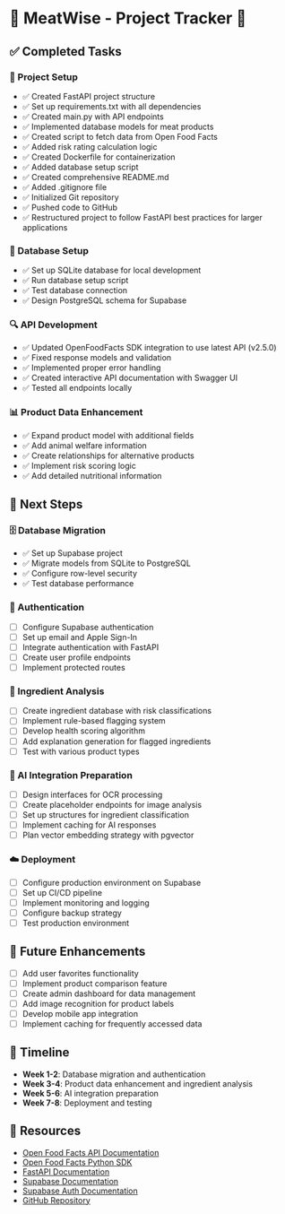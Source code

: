# 🥩 MeatWise - Project Tracker 🥩

## ✅ Completed Tasks

### 🚀 Project Setup
- ✅ Created FastAPI project structure
- ✅ Set up requirements.txt with all dependencies
- ✅ Created main.py with API endpoints
- ✅ Implemented database models for meat products
- ✅ Created script to fetch data from Open Food Facts
- ✅ Added risk rating calculation logic
- ✅ Created Dockerfile for containerization
- ✅ Added database setup script
- ✅ Created comprehensive README.md
- ✅ Added .gitignore file
- ✅ Initialized Git repository
- ✅ Pushed code to GitHub
- ✅ Restructured project to follow FastAPI best practices for larger applications

### 💾 Database Setup
- ✅ Set up SQLite database for local development
- ✅ Run database setup script
- ✅ Test database connection
- ✅ Design PostgreSQL schema for Supabase

### 🔍 API Development
- ✅ Updated OpenFoodFacts SDK integration to use latest API (v2.5.0)
- ✅ Fixed response models and validation
- ✅ Implemented proper error handling
- ✅ Created interactive API documentation with Swagger UI
- ✅ Tested all endpoints locally

### 📊 Product Data Enhancement
- ✅ Expand product model with additional fields
- ✅ Add animal welfare information
- ✅ Create relationships for alternative products
- ✅ Implement risk scoring logic
- ✅ Add detailed nutritional information

## 📝 Next Steps

### 🗄️ Database Migration
- ✅ Set up Supabase project
- ✅ Migrate models from SQLite to PostgreSQL
- ✅ Configure row-level security
- ✅ Test database performance

### 🔐 Authentication
- [ ] Configure Supabase authentication
- [ ] Set up email and Apple Sign-In
- [ ] Integrate authentication with FastAPI
- [ ] Create user profile endpoints
- [ ] Implement protected routes

### 🧪 Ingredient Analysis
- [ ] Create ingredient database with risk classifications
- [ ] Implement rule-based flagging system
- [ ] Develop health scoring algorithm
- [ ] Add explanation generation for flagged ingredients
- [ ] Test with various product types

### 🤖 AI Integration Preparation
- [ ] Design interfaces for OCR processing
- [ ] Create placeholder endpoints for image analysis
- [ ] Set up structures for ingredient classification
- [ ] Implement caching for AI responses
- [ ] Plan vector embedding strategy with pgvector

### ☁️ Deployment
- [ ] Configure production environment on Supabase
- [ ] Set up CI/CD pipeline
- [ ] Implement monitoring and logging
- [ ] Configure backup strategy
- [ ] Test production environment

## 🔮 Future Enhancements
- [ ] Add user favorites functionality
- [ ] Implement product comparison feature
- [ ] Create admin dashboard for data management
- [ ] Add image recognition for product labels
- [ ] Develop mobile app integration
- [ ] Implement caching for frequently accessed data

## 📅 Timeline
- **Week 1-2**: Database migration and authentication
- **Week 3-4**: Product data enhancement and ingredient analysis
- **Week 5-6**: AI integration preparation
- **Week 7-8**: Deployment and testing

## 🔗 Resources
- [Open Food Facts API Documentation](https://world.openfoodfacts.org/data/data-fields.txt)
- [Open Food Facts Python SDK](https://github.com/openfoodfacts/openfoodfacts-python)
- [FastAPI Documentation](https://fastapi.tiangolo.com/)
- [Supabase Documentation](https://supabase.com/docs)
- [Supabase Auth Documentation](https://supabase.com/docs/guides/auth)
- [GitHub Repository](https://github.com/PPSpiderman/meat-products-api) 